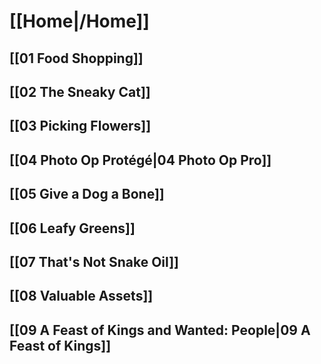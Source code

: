 # [[Home|/Home]]

## [[01 Food Shopping]]

## [[02 The Sneaky Cat]]

## [[03 Picking Flowers]]

## [[04 Photo Op Protégé|04 Photo Op Pro]]

## [[05 Give a Dog a Bone]]

## [[06 Leafy Greens]]

## [[07 That's Not Snake Oil]]

## [[08 Valuable Assets]]

## [[09 A Feast of Kings and Wanted: People|09 A Feast of Kings]]

